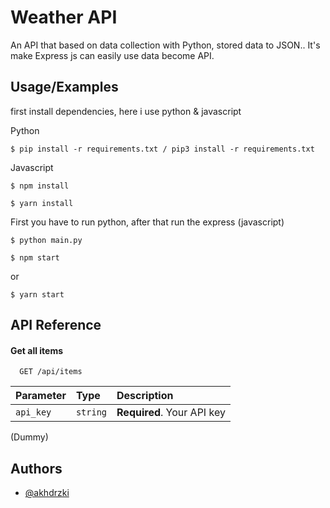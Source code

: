 
# Weather API 

An API that based on data collection with Python, stored data to JSON.. It's make Express js can easily use data become API.






## Usage/Examples


first install dependencies, here i use python & javascript

Python
```usage
$ pip install -r requirements.txt / pip3 install -r requirements.txt
```
Javascript
```usage
$ npm install
```

```usage
$ yarn install 
```


First you have to run python, after that run the express (javascript)
```usage
$ python main.py 
```
```usage
$ npm start
```
or

```usage
$ yarn start
```





## API Reference

#### Get all items

```http
  GET /api/items
```

| Parameter | Type     | Description                |
| :-------- | :------- | :------------------------- |
| `api_key` | `string` | **Required**. Your API key |

(Dummy)


## Authors

- [@akhdrzki](https://www.github.com/akhdrzki)

